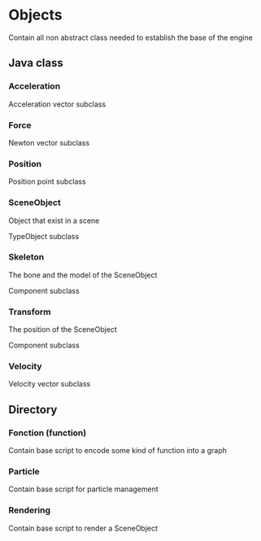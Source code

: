 # Objects
Contain all non abstract class needed to establish the base of the engine
## Java class
### Acceleration
Acceleration vector subclass
### Force
Newton vector subclass
### Position
Position point subclass
### SceneObject
Object that exist in a scene

TypeObject subclass
### Skeleton
The bone and the model of the SceneObject

Component subclass
### Transform
The position of the SceneObject

Component subclass
### Velocity
Velocity vector subclass

## Directory
### Fonction (function)
Contain base script to encode some kind of function into a graph
### Particle
Contain base script for particle management
### Rendering
Contain base script to render a SceneObject